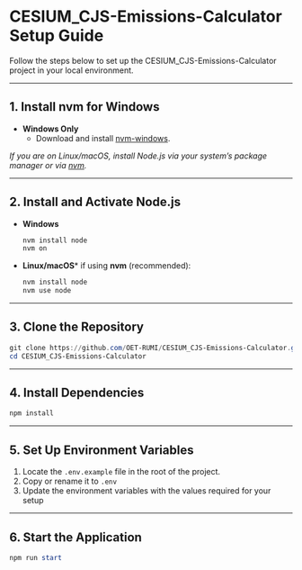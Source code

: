 # CESIUM_CJS-Emissions-Calculator Setup Guide

Follow the steps below to set up the CESIUM_CJS-Emissions-Calculator project in your local environment.

---

## 1. Install **nvm** for Windows
- **Windows Only**  
  - Download and install [nvm-windows](https://github.com/coreybutler/nvm-windows/releases).

*If you are on Linux/macOS, install Node.js via your system’s package manager or via [nvm](https://github.com/nvm-sh/nvm).*

---

## 2. Install and Activate Node.js
- **Windows**  
  ```powershell
  nvm install node
  nvm on
  ```
- **Linux/macOS***
  if using **nvm** (recommended):
  ```powershell
  nvm install node
  nvm use node
  ```

---

## 3. Clone the Repository
  ```powershell
  git clone https://github.com/OET-RUMI/CESIUM_CJS-Emissions-Calculator.git
  cd CESIUM_CJS-Emissions-Calculator
  ```

---

## 4. Install Dependencies
  ```powershell
  npm install
  ```

---

## 5. Set Up Environment Variables
1. Locate the `.env.example` file in the root of the project.
2. Copy or rename it to `.env`
3. Update the environment variables with the values required for your setup

---

## 6. Start the Application
```powershell
npm run start
```
